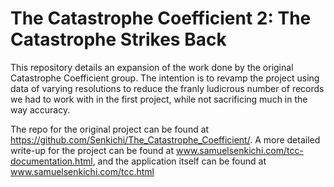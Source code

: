 # The Catastrophe Coefficient 2: The Catastrophe Strikes Back

This repository details an expansion of the work done by the original Catastrophe Coefficient group. The intention is to revamp the project
using data of varying resolutions to reduce the franly ludicrous number of records we had to work with in the first project, while not 
sacrificing much in the way accuracy.

The repo for the original project can be found at https://github.com/Senkichi/The_Catastrophe_Coefficient/. A more detailed write-up for the 
project can be found at www.samuelsenkichi.com/tcc-documentation.html, and the application itself can be found at www.samuelsenkichi.com/tcc.html

